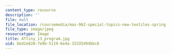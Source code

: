 ```yaml
---
content_type: resource
description: ''
file: null
file_location: /coursemedia/mas-962-special-topics-new-textiles-spring-2010/bbd2e8207e9b51196e4a15335494bbc6_ATtiny_13_program.jpg
file_type: image/jpeg
resourcetype: Image
title: ATtiny_13_program.jpg
uid: bbd2e820-7e9b-5119-6e4a-15335494bbc6
---
```


